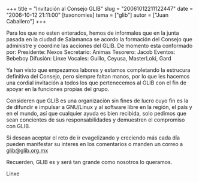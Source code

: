 +++
title = "Invitación al Consejo GLIB"
slug = "20061012211122447"
date = "2006-10-12 21:11:00"
[taxonomies]
tema = ["glib"]
autor = ["Juan Caballero"]
+++

Para los que no esten enterados, hemos de informales que en la junta
pasada en la ciudad de Salamanca se acordo la formación del Consejo que
administre y coordine las acciones del GLIB. De momento esta conformado
por: Presidente: Nexos Secretario: Animas Tesorero: Jacob Eventos:
Bebeboy Difusión: Linxe Vocales: Guillo, Ceyusa, MasterLoki, Gard

Ya han visto que empezamos labores y estamos completando la estrucura
definitiva del Consejo, pero siempre faltan manos, por lo que les
hacemos una cordial invitación a todos los que pertenecemos al GLIB con
el fin de apoyar en la funciones propias del grupo.

<!-- more -->
Consideren que GLIB es una organización sin fines de lucro cuyo fin es
la de difundir e impulsar a GNU/Linux y al software libre en la región,
el país y en el mundo, así que cualquier ayuda es bien recibida, solo
pedimos que sean concientes de sus responsabilidades y demuestren el
compromiso con GLIB.

Si desean aceptar el reto de ir evagelizando y creciendo más cada día
pueden manifestar su interes en los comentarios o manden un correo a
glib@glib.org.mx

Recuerden, GLIB es y será tan grande como nosotros lo queramos.

Linxe

